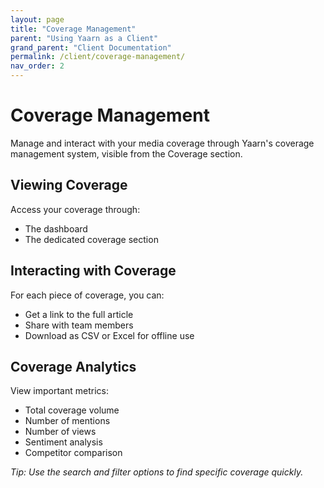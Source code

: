 ```yaml
---
layout: page
title: "Coverage Management"
parent: "Using Yaarn as a Client"
grand_parent: "Client Documentation"
permalink: /client/coverage-management/
nav_order: 2
---
```


# Coverage Management

Manage and interact with your media coverage through Yaarn's coverage management system, visible from the Coverage section.

## Viewing Coverage

Access your coverage through:

- The dashboard
- The dedicated coverage section

## Interacting with Coverage

For each piece of coverage, you can:

- Get a link to the full article
- Share with team members
- Download as CSV or Excel for offline use

## Coverage Analytics

View important metrics:

- Total coverage volume
- Number of mentions
- Number of views
- Sentiment analysis
- Competitor comparison

_Tip: Use the search and filter options to find specific coverage quickly._
